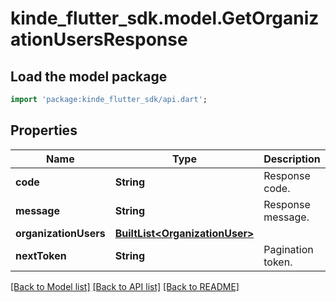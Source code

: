 # kinde_flutter_sdk.model.GetOrganizationUsersResponse

## Load the model package
```dart
import 'package:kinde_flutter_sdk/api.dart';
```

## Properties
Name | Type | Description | Notes
------------ | ------------- | ------------- | -------------
**code** | **String** | Response code. | [optional] 
**message** | **String** | Response message. | [optional] 
**organizationUsers** | [**BuiltList&lt;OrganizationUser&gt;**](OrganizationUser.md) |  | [optional] 
**nextToken** | **String** | Pagination token. | [optional] 

[[Back to Model list]](../README.md#documentation-for-models) [[Back to API list]](../README.md#documentation-for-api-endpoints) [[Back to README]](../README.md)



